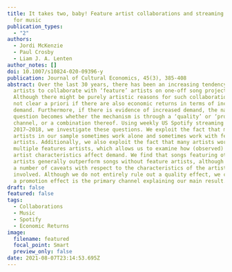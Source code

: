 ```yaml
---
title: It takes two, baby! Feature artist collaborations and streaming demand
  for music
publication_types:
  - "2"
authors:
  - Jordi McKenzie
  - Paul Crosby
  - Liam J. A. Lenten
author_notes: []
doi: 10.1007/s10824-020-09396-y
publication: Journal of Cultural Economics, 45(3), 385-408
abstract: Over the last 30 years, there has been an increasing tendency for
  artists to collaborate with ‘feature’ artists on one-off song projects.
  Although there might be purely artistic reasons for such collaborations, it is
  not clear a priori if there are also economic returns in terms of increased
  demand. Furthermore, if there is evidence of increased demand, the natural
  question becomes whether the mechanism is through a ‘quality’ or ‘promotion’
  channel, or a combination thereof. Using weekly US Spotify streaming data from
  2017–2018, we investigate these questions. We exploit the fact that many
  artists in our sample sometimes work alone and sometimes work with feature
  artists. Additionally, we also exploit the fact that many artists work with
  multiple features artists, which allows us to examine how (observed) feature
  artist characteristics affect demand. We find that songs featuring other
  artists generally outperform songs without feature artists, although there are
  a number of caveats with respect to the characteristics of the artists
  involved. Although we do not entirely rule out a quality effect, we conjecture
  a promotion effect is the primary channel explaining our main result.
draft: false
featured: false
tags:
  - Collaborations
  - Music
  - Spotify
  - Economic Returns
image:
  filename: featured
  focal_point: Smart
  preview_only: false
date: 2021-08-07T23:14:53.695Z
---
```


